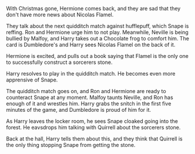 With Christmas gone, Hermione comes back, and they are sad that they don't have
more news about Nicolas Flamel.

They talk about the next quidditch match against hufflepuff, which Snape is
reffing. Ron and Hermione urge him to not play. Meanwhile, Neville is being
bullied by Malfoy, and Harry takes out a Chocolate frog to comfort him. The
card is Dumbledore's and Harry sees Nicolas Flamel on the back of it.

Hermione is excited, and pulls out a book saying that Flamel is the only one to
successfully construct a sorcerers stone.

Harry resolves to play in the quidditch match. He becomes even more apprensive
of Snape.

The quidditch match goes on, and Ron and Hermione are ready to counteract Snape
at any moment. Malfoy taunts Neville, and Ron has enough of it and wrestles
him. Harry grabs the snitch in the first five minutes of the game, and
Dumbledore is proud of him for it.

As Harry leaves the locker room, he sees Snape cloaked going into the forest.
He eavsdrops him talking with Quirrell about the sorcerers stone.

Back at the hall, Harry tells them about this, and they think that Quirrell is
the only thing stopping Snape from getting the stone.
